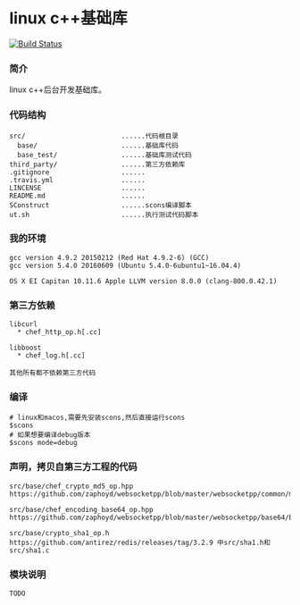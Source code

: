 # linux c++基础库

[![Build Status](https://travis-ci.org/q191201771/starry-night.svg?branch=master)](https://travis-ci.org/q191201771/starry-night)

### 简介

linux c++后台开发基础库。

### 代码结构

```
src/                        ......代码根目录
  base/                     ......基础库代码
  base_test/                ......基础库测试代码
third_party/                ......第三方依赖库
.gitignore                  ......
.travis.yml                 ......
LINCENSE                    ......
README.md                   ......
SConstruct                  ......scons编译脚本
ut.sh                       ......执行测试代码脚本
```

### 我的环境

```
gcc version 4.9.2 20150212 (Red Hat 4.9.2-6) (GCC)
gcc version 5.4.0 20160609 (Ubuntu 5.4.0-6ubuntu1~16.04.4)

OS X EI Capitan 10.11.6 Apple LLVM version 8.0.0 (clang-800.0.42.1)
```

### 第三方依赖

```
libcurl
  * chef_http_op.h[.cc]

libboost
  * chef_log.h[.cc]

其他所有都不依赖第三方代码
```

### 编译

```
# linux和macos,需要先安装scons,然后直接运行scons
$scons
# 如果想要编译debug版本
$scons mode=debug
```

### 声明，拷贝自第三方工程的代码

```
src/base/chef_crypto_md5_op.hpp https://github.com/zaphoyd/websocketpp/blob/master/websocketpp/common/md5.hpp

src/base/chef_encoding_base64_op.hpp https://github.com/zaphoyd/websocketpp/blob/master/websocketpp/base64/base64.hpp

src/base/crypto_sha1_op.h https://github.com/antirez/redis/releases/tag/3.2.9 中src/sha1.h和src/sha1.c
```

### 模块说明

```
TODO
```

